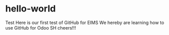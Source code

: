 # hello-world
Test
Here is our first test of GitHub for EIMS
We hereby are learning how to use GitHub for Odoo SH
cheers!!!
